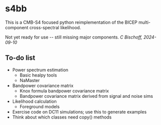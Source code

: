 # s4bb

This is a CMB-S4 focused python reimplementation of the BICEP multi-component cross-spectral likelihood.

Not yet ready for use -- still missing major components. *C Bischoff, 2024-09-10*

## To-do list

* Power spectrum estimation
  - Basic healpy tools
  - NaMaster
* Bandpower covariance matrix
  - Knox formula bandpower covariance matrix
  - Bandpower covariance matrix derived from signal and noise sims
* Likelihood calculation
  - Foreground models
* Exercise code on DC11 simulations; use this to generate examples
* Think about which classes need copy() methods
